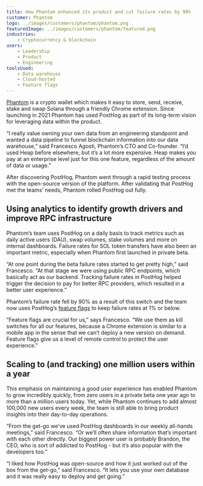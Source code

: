 ```yaml
---
title: How Phantom enhanced its product and cut failure rates by 90%
customer: Phantom
logo: ../images/customers/phantom/phantom.png
featuredImage: ../images/customers/phantom/featured.png
industries:
    - Cryptocurrency & blockchain
users:
    - Leadership
    - Product
    - Engineering
toolsUsed:
    - Data warehouse
    - Cloud-hosted
    - Feature flags
---
```


[Phantom](https://phantom.app/) is a crypto wallet which makes it easy to store, send, receive, stake and swap Solana through a friendly Chrome extension. Since launching in 2021 Phantom has used PostHog as part of its long-term vision for leveraging data within the product. 

“I really value owning your own data from an engineering standpoint and wanted a data pipeline to funnel blockchain information into our data warehouse,” said Francesco Agosti, Phantom’s CTO and Co-founder. “I’d used Heap before elsewhere, but it’s a lot more expensive. Heap makes you pay at an enterprise level just for this one feature, regardless of the amount of data or usage.”

After discovering PostHog, Phantom went through a rapid testing process with the open-source version of the platform. After validating that PostHog met the teams’ needs, Phantom rolled PostHog out fully. 

<BorderWrapper>
    <Quote
        imageSource="/images/customers/francesco.jpg"
        size="md"
        name="Francesco Agosti"
        title="CTO & Co-founder, Phantom"
        quote={`“I liked how PostHog was open-source and how it just worked out of the box from the get-go. It lets you use your own database and it was really easy to deploy and get going.”`}
    />
</BorderWrapper>

## Using analytics to identify growth drivers and improve RPC infrastructure

Phantom’s team uses PostHog on a daily basis to track metrics such as daily active users (DAU), swap volumes, stake volumes and more on internal dashboards. Failure rates for SOL token transfers have also been an important metric, especially when Phantom first launched in private beta. 

“At one point during the beta failure rates started to get pretty high,” said Francesco. “At that stage we were using public RPC endpoints, which basically act as our backend. Tracking failure rates in PostHog helped trigger the decision to pay for better RPC providers, which resulted in a better user experience.” 

Phantom’s failure rate fell by 90% as a result of this switch and the team now uses PostHog’s [feature flags](/product/feature-flags) to keep failure rates at 1% or below.

“Feature flags are crucial for us,” says Francesco. “We use them as kill switches for all our features, because a Chrome extension is similar to a mobile app in the sense that we can’t deploy a new version on demand. Feature flags give us a level of remote control to protect the user experience.”

<BorderWrapper>
    <Quote
        imageSource="/images/customers/francesco.jpg"
        size="md"
        name="Francesco Agosti"
        title="CTO & Co-founder, Phantom"
        quote={`“Feature flags are really, really critical for us and you don’t see them as a feature in other analytics tools. They very valuable though, because you can often use feature flag data to make other product decisions.”`}
    />
</BorderWrapper>

## Scaling to (and tracking) one million users within a year

This emphasis on maintaining a good user experience has enabled Phantom to grow incredibly quickly, from zero users in a private beta one year ago to more than a million users today. Yet, while Phantom continues to add almost 100,000 new users every week, the team is still able to bring product insights into their day-to-day operations.

“From the get-go we’ve used PostHog dashboards in our weekly all-hands meetings,” said Francesco. “Or we’ll often share information that’s important with each other directly. Our biggest power user is probably Brandon, the CEO, who is sort of addicted to PostHog - but it’s also popular with the developers too.”

“I liked how PostHog was open-source and how it just worked out of the box from the get-go,” said Francesco. “It lets you use your own database and it was really easy to deploy and get going.”